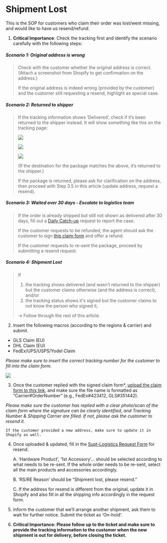 # Shipment Lost
This is the SOP for customers who claim their order was lost/went missing, and would like to have us resend/refund. 

1.  **Critical Importance**: Check the tracking first and identify the scenario carefully with the following steps:  

##### Scenario 1: Original address is wrong

> Check with the customer whether the original address is correct. (Attach a screenshot from Shopify to get confirmation on the address.) 
> 
> If the original address is indeed wrong (provided by the customer) and the customer still requesting a resend, highlight as special case.
  

##### Scenario 2: Returned to shipper

> If the tracking information shows ‘Delivered’, check if it’s been returned to the shipper instead. It will show something like this on the tracking page:
> 
> ![](https://lh4.googleusercontent.com/Vo1yTBUVv2K1wap42BIe19qUfQ4K7PEI4haCTrWhLydxq9z1rftxPuQSyHBcm6xI_Ctxri_sg1iT1EKGnaEWxw8euPdqrPYx5DHsMkvyFcqojQUgDXwlx1R0ZoEyVIdc48t3bmxym00KQtGgv5Gzd87XCIBGmwVmULA8KcMp7C3_2SbUCfPgKtpbWxGi)
> 
> ![](https://lh6.googleusercontent.com/LG1p40BXBNtMnpqYjLqO0YCpnQ7gkVUPuNk2WEHgO8FJt7Mtt8u7vRJ9H0r1eStWf2EjHqcPWmUBPgI5voXJqX4teTeSOb7qsYg075K8CLc8uZzzM9mN9iHgRGdymx5HS10-2BIdvWbCj9rf_qiuzOsYYNzqyvilzu5cQ9oQnUVG9hDLDuJjPW6GXptx)
> 
> ![](https://lh5.googleusercontent.com/uLYNAmlaPVC1UueOa9BFIV6l9icrCkE4V980oZID85JemKqMX7bQKMwl-etABvAY4YnPplPBcTqb_tPP2-bE8iaoYfFnX75hW1mopUCdLQ6cE8TWdpuLo1r-oRFjl8SYGtziAhNIU6jRw49aWn_fsdIP93wYHaaXA3Gbnw9KbgveWrcQqACOVErpVcX1)
> 
> (If the destination for the package matches the above, it’s returned to the shipper.)
> 
>  If the package is returned, please ask for clarification on the address, then proceed with Step 3.5 in this article (update address, request a resend).


##### Scenario 3: Waited over 30 days - Escalate to logistics team

> If the order is already shipped but still not shown as delivered after 30 days, fill out a [Daily Catch-up](https://docs.google.com/forms/d/e/1FAIpQLSdd0Hei0HZSqwf_bzUTIdutMvE_a_N2VGuOc5fta-jwun69PA/viewform?fbzx=4036418607483484801) request to report the case. 
> 
> If the customer requests to be refunded, the agent should ask the customer to sign [this claim form](https://drive.google.com/file/d/1FFeuMNBOA_R0Z844Gi5zmk06VxsUs6Q8/view?usp=sharing) and offer a refund.
> 
> If the customer requests to re-sent the package, proceed by submitting a resend request.


##### Scenario 4: Shipment Lost

> If
> 1.  the tracking shows delivered (and wasn’t returned to the shipper) but the customer claims otherwise (and the address is correct), and/or
> 2.  the tracking status shows it's signed but the customer claims to not know the person who signed it,
> 
> -> Follow through the rest of this article.


2.  Insert the following macros (according to the regions & carrier) and submit.
-   GLS Claim (EU)
-   DHL Claim (EU)
-   FedEx/UPS/USPS/Yodel Claim

*Please make sure to insert the correct tracking number for the customer to fill into the claim form.* 

![](https://lh4.googleusercontent.com/Yf8M1aMa40YUcpdOCN7DY9nN6JAzjHK-ypZd3XqAC29TWHqYhgxbAz9YQHc680kLWGHCF4K5x-Hgj2L2hxfipeSXdNTihA2MTVgzX33fcLBF_NcfeM4176Ot8soDLnOM_OF0PLkxc_euYXlvVgmTMF4_HFV6wMpxTERQwkT8BZRoiVbHhPuzrM3Gk1hH)

3.  Once the customer replied with the signed claim form*, [upload the claim form to this link](https://drive.google.com/drive/folders/13HASKVjrrMchxOh_DgiTbrQe9ner-2bY?usp=sharing), and make sure the file name is formatted as “Carrier#OrderNumber” (e.g., FedEx#423412, GLS#351442).

*Please make sure the customer has replied with a clear photo/scan of the claim form where the signature can be clearly identified, and Tracking Number & Shipping Carrier are filled. If not, please ask the customer to resend it.*

	If the customer provided a new address, make sure to update it in Shopify as well.

4.  Once uploaded & updated, fill in the [Supt-Logistics Request Form](https://docs.google.com/forms/d/e/1FAIpQLSdd0Hei0HZSqwf_bzUTIdutMvE_a_N2VGuOc5fta-jwun69PA/viewform?fbzx=4036418607483484801) for resend.
   
	A. ‘Hardware Product’, ‘1st Accessory’... should be selected according to what needs to be re-sent. If the whole order needs to be re-sent, select all the main products and accessories accordingly.
	
	B. ‘RS/RE Reason’ should be “Shipment lost, please resend.”
	
	C. If the address for resend is different from the original, update it in Shopify and also fill in all the shipping info accordingly in the request form.

5.  Inform the customer that we’ll arrange another shipment, ask them to wait for further notice. Submit the ticket as ‘On-hold’.

6.  **Critical Importance: Please follow up to the ticket and make sure to provide the tracking information to the customer when the new shipment is out for delivery, before closing the ticket.**